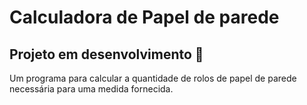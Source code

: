 # Calculadora de Papel de parede

## Projeto em desenvolvimento 🔨

Um programa para calcular a quantidade de rolos de papel de parede necessária para uma medida fornecida.
